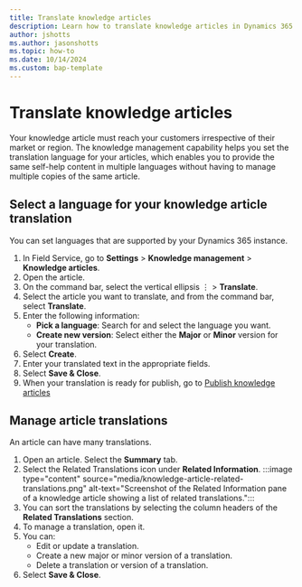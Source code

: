 ```yaml
---
title: Translate knowledge articles 
description: Learn how to translate knowledge articles in Dynamics 365 Field Service. 
author: jshotts
ms.author: jasonshotts
ms.topic: how-to
ms.date: 10/14/2024
ms.custom: bap-template
---
```


# Translate knowledge articles

Your knowledge article must reach your customers irrespective of their market or region. The knowledge management capability helps you set the translation language for your articles, which enables you to provide the same self-help content in multiple languages without having to manage multiple copies of the same article.

## Select a language for your knowledge article translation

You can set languages that are supported by your Dynamics 365 instance.

1. In Field Service, go to **Settings** > **Knowledge management** > **Knowledge articles**.
1. Open the article.
1. On the command bar, select the vertical ellipsis &vellip; > **Translate**.
1. Select the article you want to translate, and from the command bar, select **Translate**.  
1. Enter the following information:
   - **Pick a language**: Search for and select the language you want.  
   - **Create new version**: Select either the **Major** or **Minor** version for your translation.  
1. Select **Create**.  
1. Enter your translated text in the appropriate fields.
1. Select **Save & Close**.
1. When your translation is ready for publish, go to [Publish knowledge articles](publish-ka.md#publish-knowledge-articles)

## Manage article translations  

An article can have many translations.
  
1. Open an article. Select the **Summary** tab.
1. Select the Related Translations icon under **Related Information**.
   :::image type="content" source="media/knowledge-article-related-translations.png" alt-text="Screenshot of the Related Information pane of a knowledge article showing a list of related translations.":::
1. You can sort the translations by selecting the column headers of the **Related Translations** section.
1. To manage a translation, open it.
1. You can:  
   - Edit or update a translation.  
   - Create a new major or minor version of a translation.  
   - Delete a translation or version of a translation.
1. Select **Save & Close**.